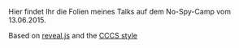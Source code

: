 Hier findet Ihr die Folien meines Talks auf dem No-Spy-Camp vom 13.06.2015.


Based on [reveal.js](https://github.com/hakimel/reveal.js) and the [CCCS style](https://github.com/cccs/revealjs-cccs)